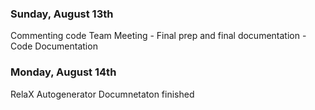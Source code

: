 ### Sunday, August 13th
Commenting code
Team Meeting - Final prep and final documentation - Code Documentation

### Monday, August 14th
RelaX Autogenerator Documnetaton finished

